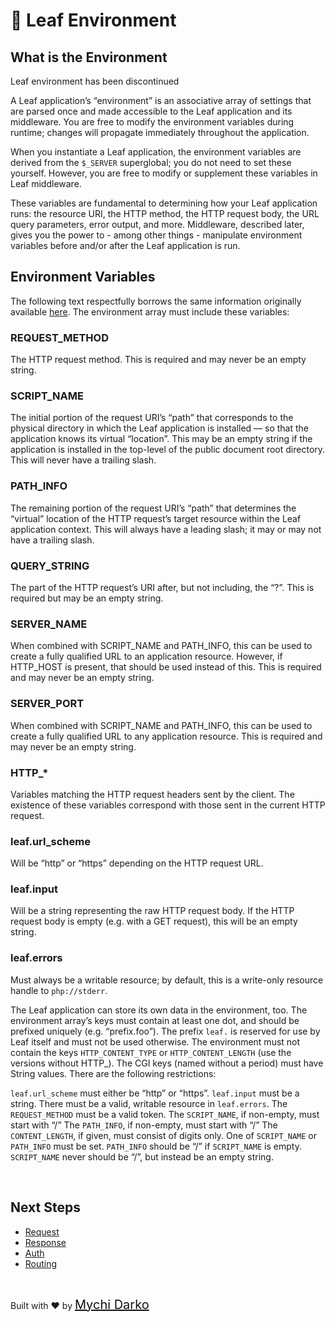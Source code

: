 # 🎇 Leaf Environment

## What is the Environment

<div class="alert -info">
Leaf environment has been discontinued
</div>

A Leaf application’s “environment” is an associative array of settings that are parsed once and made accessible to the Leaf application and its middleware. You are free to modify the environment variables during runtime; changes will propagate immediately throughout the application.

When you instantiate a Leaf application, the environment variables are derived from the `$_SERVER` superglobal; you do not need to set these yourself. However, you are free to modify or supplement these variables in Leaf middleware.

These variables are fundamental to determining how your Leaf application runs: the resource URI, the HTTP method, the HTTP request body, the URL query parameters, error output, and more. Middleware, described later, gives you the power to - among other things - manipulate environment variables before and/or after the Leaf application is run.

## Environment Variables

The following text respectfully borrows the same information originally available [here](http://rack.rubyforge.org/doc/files/SPEC.html). The environment array must include these variables:

### REQUEST_METHOD

The HTTP request method. This is required and may never be an empty string.

### SCRIPT_NAME

The initial portion of the request URI’s “path” that corresponds to the physical directory in which the Leaf application is installed — so that the application knows its virtual “location”. This may be an empty string if the application is installed in the top-level of the public document root directory. This will never have a trailing slash.

### PATH_INFO

The remaining portion of the request URI’s “path” that determines the “virtual” location of the HTTP request’s target resource within the Leaf application context. This will always have a leading slash; it may or may not have a trailing slash.

### QUERY_STRING

The part of the HTTP request’s URI after, but not including, the “?”. This is required but may be an empty string.

### SERVER_NAME

When combined with SCRIPT_NAME and PATH_INFO, this can be used to create a fully qualified URL to an application resource. However, if HTTP_HOST is present, that should be used instead of this. This is required and may never be an empty string.

### SERVER_PORT

When combined with SCRIPT_NAME and PATH_INFO, this can be used to create a fully qualified URL to any application resource. This is required and may never be an empty string.

### HTTP_*

Variables matching the HTTP request headers sent by the client. The existence of these variables correspond with those sent in the current HTTP request.

### leaf.url_scheme

Will be “http” or “https” depending on the HTTP request URL.

### leaf.input

Will be a string representing the raw HTTP request body. If the HTTP request body is empty (e.g. with a GET request), this will be an empty string.

### leaf.errors

Must always be a writable resource; by default, this is a write-only resource handle to `php://stderr`.

The Leaf application can store its own data in the environment, too. The environment array’s keys must contain at least one dot, and should be prefixed uniquely (e.g. “prefix.foo”). The prefix `leaf.` is reserved for use by Leaf itself and must not be used otherwise. The environment must not contain the keys `HTTP_CONTENT_TYPE` or `HTTP_CONTENT_LENGTH` (use the versions without HTTP_). The CGI keys (named without a period) must have String values. There are the following restrictions:

`leaf.url_scheme` must either be “http” or “https”.
`leaf.input` must be a string.
There must be a valid, writable resource in `leaf.errors`.
The `REQUEST_METHOD` must be a valid token.
The `SCRIPT_NAME`, if non-empty, must start with “/”
The `PATH_INFO`, if non-empty, must start with “/”
The `CONTENT_LENGTH`, if given, must consist of digits only.
One of `SCRIPT_NAME` or `PATH_INFO` must be set. `PATH_INFO` should be “/” if `SCRIPT_NAME` is empty. `SCRIPT_NAME` never should be “/”, but instead be an empty string.

<br>

## Next Steps

- [Request](leaf/v/2.4.4/http/request)
- [Response](leaf/v/2.4.4/http/response)
- [Auth](leaf/v/2.4.4/core/auth)
- [Routing](leaf/v/2.4.4/routing/)

<br>

Built with ❤ by <a href="https://mychi.netlify.app" style="font-size: 20px; color: #111;" target="_blank">Mychi Darko</a>
